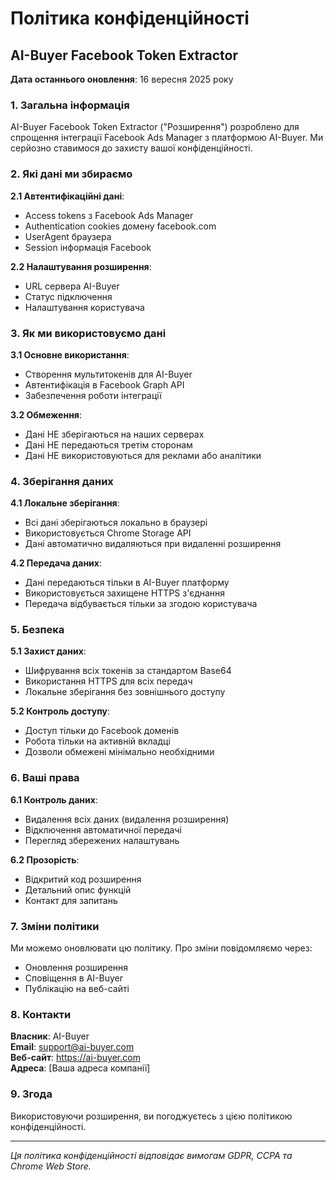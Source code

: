 # Політика конфіденційності
## AI-Buyer Facebook Token Extractor

**Дата останнього оновлення**: 16 вересня 2025 року

### 1. Загальна інформація

AI-Buyer Facebook Token Extractor ("Розширення") розроблено для спрощення інтеграції Facebook Ads Manager з платформою AI-Buyer. Ми серйозно ставимося до захисту вашої конфіденційності.

### 2. Які дані ми збираємо

**2.1 Автентифікаційні дані**:
- Access tokens з Facebook Ads Manager
- Authentication cookies домену facebook.com
- UserAgent браузера
- Session інформація Facebook

**2.2 Налаштування розширення**:
- URL сервера AI-Buyer
- Статус підключення
- Налаштування користувача

### 3. Як ми використовуємо дані

**3.1 Основне використання**:
- Створення мультитокенів для AI-Buyer
- Автентифікація в Facebook Graph API
- Забезпечення роботи інтеграції

**3.2 Обмеження**:
- Дані НЕ зберігаються на наших серверах
- Дані НЕ передаються третім сторонам
- Дані НЕ використовуються для реклами або аналітики

### 4. Зберігання даних

**4.1 Локальне зберігання**:
- Всі дані зберігаються локально в браузері
- Використовується Chrome Storage API
- Дані автоматично видаляються при видаленні розширення

**4.2 Передача даних**:
- Дані передаються тільки в AI-Buyer платформу
- Використовується захищене HTTPS з'єднання
- Передача відбувається тільки за згодою користувача

### 5. Безпека

**5.1 Захист даних**:
- Шифрування всіх токенів за стандартом Base64
- Використання HTTPS для всіх передач
- Локальне зберігання без зовнішнього доступу

**5.2 Контроль доступу**:
- Доступ тільки до Facebook доменів
- Робота тільки на активній вкладці
- Дозволи обмежені мінімально необхідними

### 6. Ваші права

**6.1 Контроль даних**:
- Видалення всіх даних (видалення розширення)
- Відключення автоматичної передачі
- Перегляд збережених налаштувань

**6.2 Прозорість**:
- Відкритий код розширення
- Детальний опис функцій
- Контакт для запитань

### 7. Зміни політики

Ми можемо оновлювати цю політику. Про зміни повідомляємо через:
- Оновлення розширення
- Сповіщення в AI-Buyer
- Публікацію на веб-сайті

### 8. Контакти

**Власник**: AI-Buyer  
**Email**: support@ai-buyer.com  
**Веб-сайт**: https://ai-buyer.com  
**Адреса**: [Ваша адреса компанії]

### 9. Згода

Використовуючи розширення, ви погоджуєтесь з цією політикою конфіденційності.

---

*Ця політика конфіденційності відповідає вимогам GDPR, CCPA та Chrome Web Store.*